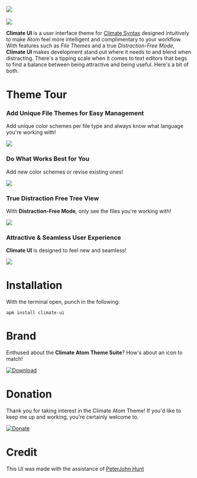 ![](https://raw.githubusercontent.com/jmcalaway/climate-ui/master/climate-header.png)
---

![](https://raw.githubusercontent.com/jmcalaway/climate-ui/master/theme-screenshot-new.png)

**Climate UI** is a user interface theme for [Climate Syntax](https://github.com/jmcalaway/climate-syntax) designed intuitively to make Atom feel more intelligent and complimentary to your workflow. With features such as *File Themes* and a true *Distraction-Free Mode*, **Climate UI** makes development stand out where it needs to and blend when distracting. There's a tipping scale when it comes to text editors that begs to find a balance between being attractive and being useful. Here's a bit of both.


# Theme Tour
### Add Unique File Themes for Easy Management
Add unique color schemes per file type and always know what language you're working with!

![](https://raw.githubusercontent.com/jmcalaway/climate-ui/master/file-color-themes.gif)

### Do What Works Best for You
Add new color schemes or revise existing ones!

![](https://raw.githubusercontent.com/jmcalaway/climate-ui/master/change-color.gif)

### True Distraction Free Tree View
With **Distraction-Free Mode**, only see the files you're working with!

![](https://raw.githubusercontent.com/jmcalaway/climate-ui/master/distraction-free-mode.gif)

### Attractive & Seamless User Experience
**Climate UI** is designed to feel new and seamless!

![](https://raw.githubusercontent.com/jmcalaway/climate-ui/master/ui-demonstration.gif)

# Installation
With the terminal open, punch in the following:

```shell
apm install climate-ui
```

# Brand
Enthused about the **Climate Atom Theme Suite**? How's about an icon to match!

[![Download](https://raw.githubusercontent.com/jmcalaway/climate-ui/master/download.png)](https://raw.githubusercontent.com/jmcalaway/climate-ui/master/climate-dock-icon.png)

# Donation
Thank you for taking interest in the Climate Atom Theme! If you'd like to keep me up and working, you're certainly welcome to.

[![Donate](https://raw.githubusercontent.com/jmcalaway/climate-ui/master/donate.png)](https://www.paypal.com/cgi-bin/webscr?cmd=_s-xclick&hosted_button_id=8ZV7PP9C8YCZE)

# Credit
This UI was made with the assistance of [PeterJohn Hunt](https://atom.io/users/peterjohnhunt)